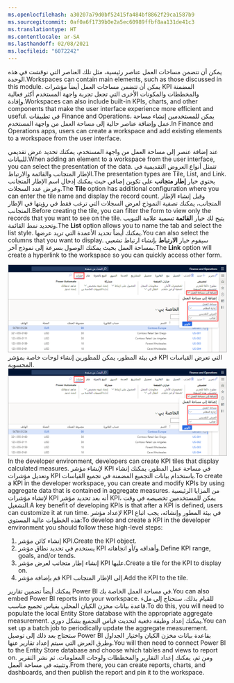 ```yaml
---
ms.openlocfilehash: a30207a79d0bf52415fa484bf8862f29ca1587b9
ms.sourcegitcommit: 0af0a6f1739b0e2a5ec60989ffbf8aa131de41c3
ms.translationtype: HT
ms.contentlocale: ar-SA
ms.lasthandoff: 02/08/2021
ms.locfileid: "6072242"
---
```

<span data-ttu-id="9db5a-101">يمكن أن تتضمن مساحات العمل عناصر رئيسية، مثل تلك العناصر التي نوقشت في هذه الوحدة.</span><span class="sxs-lookup"><span data-stu-id="9db5a-101">Workspaces can contain main elements, such as those discussed in this module.</span></span> <span data-ttu-id="9db5a-102">يمكن أن تتضمن مساحات العمل أيضاً مؤشرات KPI المضمنة والمخططات والمكونات الأخرى التي تجعل تجربة واجهة المستخدم أكثر فعالية وإفادة.</span><span class="sxs-lookup"><span data-stu-id="9db5a-102">Workspaces can also include built-in KPIs, charts, and other components that make the user interface experience more efficient and useful.</span></span> <span data-ttu-id="9db5a-103">في تطبيقات Finance and Operations، يمكن للمستخدمين إنشاء مساحة عمل وإضافة عناصر حالية إلى مساحة العمل من واجهة المستخدم.</span><span class="sxs-lookup"><span data-stu-id="9db5a-103">In Finance and Operations apps, users can create a workspace and add existing elements to a workspace from the user interface.</span></span> 

<span data-ttu-id="9db5a-104">عند إضافة عنصر إلى مساحة العمل من واجهة المستخدم، يمكنك تحديد عرض تقديمي للبيانات.</span><span class="sxs-lookup"><span data-stu-id="9db5a-104">When adding an element to a workspace from the user interface, you can select the presentation of the data.</span></span> <span data-ttu-id="9db5a-105">تتمثل أنواع العروض التقديمية في الإطار المتجانب والقائمة والارتباط.</span><span class="sxs-lookup"><span data-stu-id="9db5a-105">The presentation types are Tile, List, and Link.</span></span> <span data-ttu-id="9db5a-106">يحتوي خيار **إطار متجانب** على تكوين إضافي حيث يمكنك إدخال اسم الإطار المتجانب وعرض عدد السجلات.</span><span class="sxs-lookup"><span data-stu-id="9db5a-106">The **Tile** option has additional configuration where you can enter the tile name and display the record count.</span></span> <span data-ttu-id="9db5a-107">وقبل إنشاء الإطار المتجانب، يمكنك تصفية النموذج لعرض السجلات التي ترغب فقط في رؤيتها في الإطار المتجانب.</span><span class="sxs-lookup"><span data-stu-id="9db5a-107">Before creating the tile, you can filter the form to view only the records that you want to see on the tile.</span></span> <span data-ttu-id="9db5a-108">يتيح لك خيار **القائمة** تسمية علامة التبويب وتحديد نمط القائمة.</span><span class="sxs-lookup"><span data-stu-id="9db5a-108">The **List** option allows you to name the tab and select the list style.</span></span> <span data-ttu-id="9db5a-109">يمكنك أيضاً تحديد الأعمدة التي تريد عرضها.</span><span class="sxs-lookup"><span data-stu-id="9db5a-109">You can also select the columns that you want to display.</span></span> <span data-ttu-id="9db5a-110">سيقوم خيار **الارتباط** بإنشاء ارتباط تشعبي بمساحة العمل بحيث يمكنك الوصول بسرعة إلى نموذج آخر.</span><span class="sxs-lookup"><span data-stu-id="9db5a-110">The **Link** option will create a hyperlink to the workspace so you can quickly access other form.</span></span>
 
<span data-ttu-id="9db5a-111">[ ![لقطة شاشة لنموذج "إضافة إلى مساحة العمل" في مجموعة "تخصيص" ضمن علامة تبويب الخيارات.](../media/customize.png) ](../media/customize.png#lightbox) في بيئة المطور، يمكن للمطورين إنشاء لوحات خاصة بمؤشر KPI التي تعرض القياسات المحسوبة.</span><span class="sxs-lookup"><span data-stu-id="9db5a-111">[ ![Screenshot of the Add to workspace form in the Personalize group under the Options tab.](../media/customize.png) ](../media/customize.png#lightbox) In the developer environment, developers can create KPI tiles that display calculated measures.</span></span> <span data-ttu-id="9db5a-112">لإنشاء مؤشر KPI في مساحة عمل المطور، يمكنك إنشاء وتعديل مؤشرات KPI باستخدام بيانات التجميع المضمنة في تجميع القياسات.</span><span class="sxs-lookup"><span data-stu-id="9db5a-112">To create a KPI in the developer workspace, you can create and modify KPIs by using aggregate data that is contained in aggregate measures.</span></span> <span data-ttu-id="9db5a-113">من المزايا الرئيسية لإنشاء مؤشرات KPI أنه بعد تحديد مؤشر KPI، يمكن للمستخدمين تخصيصه في وقت التشغيل.</span><span class="sxs-lookup"><span data-stu-id="9db5a-113">A key benefit of developing KPIs is that after a KPI is defined, users can customize it at run time.</span></span> <span data-ttu-id="9db5a-114">لإعداد مؤشر KPI في بيئة المطور وإنشائه، يجب اتباع هذه الخطوات عالية المستوي:</span><span class="sxs-lookup"><span data-stu-id="9db5a-114">To develop and create a KPI in the developer environment you should follow these high-level steps:</span></span>

1.  <span data-ttu-id="9db5a-115">إنشاء كائن مؤشر KPI.</span><span class="sxs-lookup"><span data-stu-id="9db5a-115">Create the KPI object.</span></span>
2.  <span data-ttu-id="9db5a-116">يستخدم في تحديد نطاق مؤشر KPI وأهدافه و/أو اتجاهاته.</span><span class="sxs-lookup"><span data-stu-id="9db5a-116">Define KPI range, goals, and/or tends.</span></span>
3.  <span data-ttu-id="9db5a-117">إنشاء إطار متجانب لعرض مؤشر KPI عليها.</span><span class="sxs-lookup"><span data-stu-id="9db5a-117">Create a tile for the KPI to display on.</span></span>
4.  <span data-ttu-id="9db5a-118">قم بإضافة مؤشر KPI إلى الإطار المتجانب.</span><span class="sxs-lookup"><span data-stu-id="9db5a-118">Add the KPI to the tile.</span></span>

<span data-ttu-id="9db5a-119">يمكنك أيضاً تضمين تقارير Power BI في مساحة العمل الخاصة بك.</span><span class="sxs-lookup"><span data-stu-id="9db5a-119">You can also embed Power BI reports into your workspace.</span></span> <span data-ttu-id="9db5a-120">للقيام بذلك، ستحتاج إلى ملء قاعدة بيانات مخزن الكيان المحلي بقياس تجميع مناسب.</span><span class="sxs-lookup"><span data-stu-id="9db5a-120">To do this, you will need to populate the local Entity Store database with the appropriate aggregate measurement.</span></span> <span data-ttu-id="9db5a-121">يمكنك إعداد وظيفة دفعية لتحديث قياس التجميع بشكل دوري.</span><span class="sxs-lookup"><span data-stu-id="9db5a-121">You can set up a batch job to periodically update the aggregate measurement.</span></span> <span data-ttu-id="9db5a-122">ستحتاج بعد ذلك إلى توصيل Power BI بقاعدة بيانات مخزن الكيان واختيار الجداول وطرق العرض التي سيتم إعداد تقارير عنها.</span><span class="sxs-lookup"><span data-stu-id="9db5a-122">You will then need to connect Power BI to the Entity Store database and choose which tables and views to report on.</span></span> <span data-ttu-id="9db5a-123">ومن ثم، يمكنك إعداد التقارير والمخططات ولوحات المعلومات، ثم نشر التقرير وتثبيته في مساحة العمل.</span><span class="sxs-lookup"><span data-stu-id="9db5a-123">From there, you can create reports, charts, and dashboards, and then publish the report and pin it to the workspace.</span></span>

